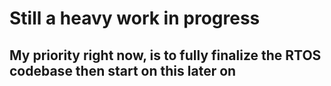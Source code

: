 # Still a heavy work in progress

## My priority right now, is to fully finalize the RTOS codebase then start on this later on
